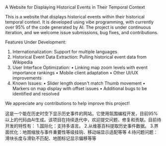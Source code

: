 A Website for Displaying Historical Events in Their Temporal Context

This is a website that displays historical events within their historical temporal context. It is developed using vibe programming, with currently over 95% of the code generated by AI. The project is under continuous iteration, and we welcome issue submissions, bug fixes, and contributions.

Features Under Development:

1. Internationalization: Support for multiple languages
2. Historical Event Data Extraction: Pulling historical event data from Wikipedia
3. User Interface Optimization: 
   • Linking map zoom levels with event importance rankings
   • Mobile client adaptation
   • Other UI/UX improvements
4. Known Issues:
   • Slider length doesn't match Thumb movement
   • Markers on map display with offset issues
   • Additional bugs to be identified and resolved

We appreciate any contributions to help improve this project!

这是一个能在历史时空下显示历史事件的网站。它使用氛围编程开发，目前95%以上的代码由AI生成。该项目在持续迭代中，欢迎提交问题、修复和贡献。目前待开发的特性有：
1.国际化：支持多语言。
2.从维基百科提取历史事件数据。
3.界面优化：地图缩放与事件重要性等级挂钩、移动端显示适配等等
4.待问题问题：滑块长度与滑轨不匹配、地图标记显示偏移等等
